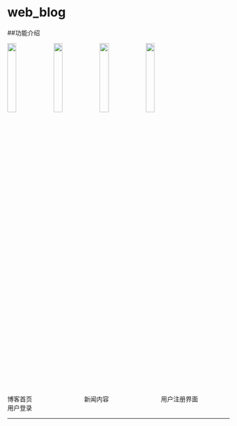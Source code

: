# web_blog

##功能介绍

<p>
<img src="https://raw.github.com/yueyue10/HtmlDemos/master/web_blog/pic/博客首页.png" width="20%" />
<img src="https://raw.github.com/yueyue10/HtmlDemos/master/web_blog/pic/新闻内容.png" width="20%" />
<img src="https://raw.github.com/yueyue10/HtmlDemos/master/web_blog/pic/用户注册界面.png" width="20%" />
<img src="https://raw.github.com/yueyue10/HtmlDemos/master/web_blog/pic/用户登录.png" width="20%" />
</p>
<p>
  博客首页&nbsp&nbsp&nbsp&nbsp&nbsp&nbsp&nbsp&nbsp&nbsp&nbsp&nbsp&nbsp&nbsp&nbsp&nbsp&nbsp&nbsp&nbsp&nbsp&nbsp&nbsp&nbsp&nbsp&nbsp&nbsp&nbsp&nbsp&nbsp&nbsp
  新闻内容&nbsp&nbsp&nbsp&nbsp&nbsp&nbsp&nbsp&nbsp&nbsp&nbsp&nbsp&nbsp&nbsp&nbsp&nbsp&nbsp&nbsp&nbsp&nbsp&nbsp&nbsp&nbsp&nbsp&nbsp&nbsp&nbsp&nbsp&nbsp&nbsp
  用户注册界面&nbsp&nbsp&nbsp&nbsp&nbsp&nbsp&nbsp&nbsp&nbsp&nbsp&nbsp&nbsp&nbsp&nbsp&nbsp
  用户登录
</p>
<hr />
